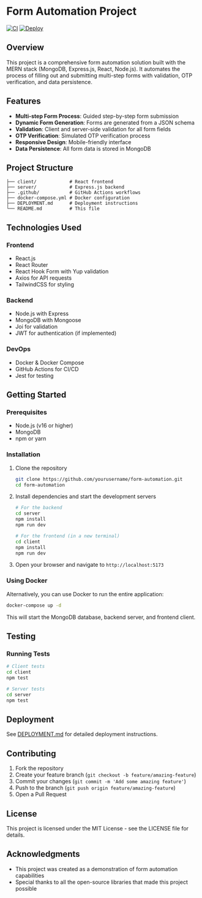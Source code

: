 # Form Automation Project

[![CI](https://github.com/yourusername/form-automation/actions/workflows/ci.yml/badge.svg)](https://github.com/yourusername/form-automation/actions/workflows/ci.yml)
[![Deploy](https://github.com/yourusername/form-automation/actions/workflows/deploy.yml/badge.svg)](https://github.com/yourusername/form-automation/actions/workflows/deploy.yml)

## Overview

This project is a comprehensive form automation solution built with the MERN stack (MongoDB, Express.js, React, Node.js). It automates the process of filling out and submitting multi-step forms with validation, OTP verification, and data persistence.

## Features

- **Multi-step Form Process**: Guided step-by-step form submission
- **Dynamic Form Generation**: Forms are generated from a JSON schema
- **Validation**: Client and server-side validation for all form fields
- **OTP Verification**: Simulated OTP verification process
- **Responsive Design**: Mobile-friendly interface
- **Data Persistence**: All form data is stored in MongoDB

## Project Structure

```
├── client/            # React frontend
├── server/            # Express.js backend
├── .github/           # GitHub Actions workflows
├── docker-compose.yml # Docker configuration
├── DEPLOYMENT.md      # Deployment instructions
└── README.md          # This file
```

## Technologies Used

### Frontend
- React.js
- React Router
- React Hook Form with Yup validation
- Axios for API requests
- TailwindCSS for styling

### Backend
- Node.js with Express
- MongoDB with Mongoose
- Joi for validation
- JWT for authentication (if implemented)

### DevOps
- Docker & Docker Compose
- GitHub Actions for CI/CD
- Jest for testing

## Getting Started

### Prerequisites

- Node.js (v16 or higher)
- MongoDB
- npm or yarn

### Installation

1. Clone the repository
   ```bash
   git clone https://github.com/yourusername/form-automation.git
   cd form-automation
   ```

2. Install dependencies and start the development servers

   ```bash
   # For the backend
   cd server
   npm install
   npm run dev

   # For the frontend (in a new terminal)
   cd client
   npm install
   npm run dev
   ```

3. Open your browser and navigate to `http://localhost:5173`

### Using Docker

Alternatively, you can use Docker to run the entire application:

```bash
docker-compose up -d
```

This will start the MongoDB database, backend server, and frontend client.

## Testing

### Running Tests

```bash
# Client tests
cd client
npm test

# Server tests
cd server
npm test
```

## Deployment

See [DEPLOYMENT.md](./DEPLOYMENT.md) for detailed deployment instructions.

## Contributing

1. Fork the repository
2. Create your feature branch (`git checkout -b feature/amazing-feature`)
3. Commit your changes (`git commit -m 'Add some amazing feature'`)
4. Push to the branch (`git push origin feature/amazing-feature`)
5. Open a Pull Request

## License

This project is licensed under the MIT License - see the LICENSE file for details.

## Acknowledgments

- This project was created as a demonstration of form automation capabilities
- Special thanks to all the open-source libraries that made this project possible